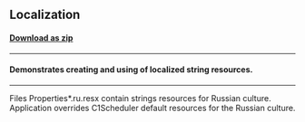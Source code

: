 ## Localization
#### [Download as zip](https://grapecity.github.io/DownGit/#/home?url=https://github.com/GrapeCity/ComponentOne-WPF-Samples/tree/master/NET_4.5.2/C1.WPF.Schedule/CS/Localization)
____
#### Demonstrates creating and using of localized string resources.
____
Files Properties\*.ru.resx contain strings resources for Russian culture. 
Application overrides C1Scheduler default resources for the Russian culture.
